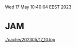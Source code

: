 Wed 17 May 10:40:04 EEST 2023
# JAM
<a href='./cache/202305/17_10.log'>./cache/202305/17_10.log</a>
